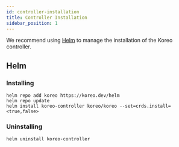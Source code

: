 ```yaml
---
id: controller-installation
title: Controller Installation
sidebar_position: 1
---
```


We recommend using [Helm](https://helm.sh/) to manage the installation of the
Koreo controller.

## Helm

### Installing

```shell
helm repo add koreo https://koreo.dev/helm
helm repo update
helm install koreo-controller koreo/koreo --set=crds.install=<true,false>
```

### Uninstalling

```shell
helm uninstall koreo-controller
```
